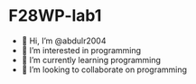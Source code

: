 # F28WP-lab1
- 👋 Hi, I’m @abdulr2004
- 👀 I’m interested in programming
- 🌱 I’m currently learning programming
- 💞️ I’m looking to collaborate on programming
